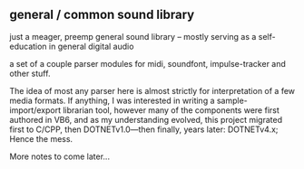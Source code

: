 ## general / common sound library

just a meager, preemp general sound library – mostly serving as a self-education in general digital audio

a set of a couple parser modules for midi, soundfont, impulse-tracker and other stuff.

The idea of most any parser here is almost strictly for interpretation of a few media formats.  If anything, I was interested in writing a sample-import/export librarian tool, however many of the components were first authored in VB6, and as my understanding evolved, this project migrated first to C/CPP, then DOTNETv1.0—then finally, years later: DOTNETv4.x;
Hence the mess.

More notes to come later...
